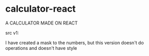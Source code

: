 # calculator-react
A CALCULATOR MADE ON REACT

src v1:

I have created a mask to the numbers, but this version doesn't do operations and doesn't have style
